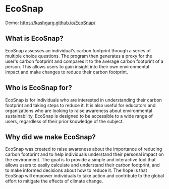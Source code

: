 # EcoSnap
Demo: https://kashgarg.github.io/EcoSnap/

## **What is EcoSnap?**
EcoSnap assesses an individual's carbon footprint through a series of multiple choice questions. The program then generates a proxy for the user's carbon footprint and compares it to the average carbon footprint of a person. This allows users to gain insight into their own environmental impact and make changes to reduce their carbon footprint.

## **Who is EcoSnap for?**
EcoSnap is for individuals who are interested in understanding their carbon footprint and taking steps to reduce it. It is also useful for educators and organizations who are looking to raise awareness about environmental sustainability. EcoSnap is designed to be accessible to a wide range of users, regardless of their prior knowledge of the subject.

## **Why did we make EcoSnap?**
EcoSnap was created to raise awareness about the importance of reducing carbon footprint and to help individuals understand their personal impact on the environment. The goal is to provide a simple and interactive tool that allows users to easily calculate and understand their carbon footprint, and to make informed decisions about how to reduce it. The hope is that EcoSnap will empower individuals to take action and contribute to the global effort to mitigate the effects of climate change.







